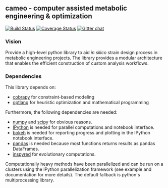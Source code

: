 ## cameo - computer assisted metabolic engineering & optimization

[![Build Status](https://travis-ci.org/biosustain/cameo.svg?branch=devel)](https://travis-ci.org/biosustain/cameo)
[![Coverage Status](https://coveralls.io/repos/biosustain/cameo/badge.png?branch=devel)](https://coveralls.io/r/biosustain/cameo?branch=devel)
[![Gitter chat](https://badges.gitter.im/biosustain/cameo.png)](https://gitter.im/biosustain/cameo)

### Vision
Provide a high-level python library to aid _in silico_ strain design process in metabolic engineering projects. The library provides a modular architecture that enables the efficient construction of custom analysis workflows.

### Dependencies
This library depends on:

- [cobrapy](https://github.com/opencobra/cobrapy) for constraint-based modeling
- [optlang](https://github.com/biosustain/optlang) for heuristic optimization and mathematical programming

Furthermore, the following dependencies are needed: 

- [numpy](http://www.numpy.org/) and [scipy](http://www.scipy.org/) for obvious reasons.
- [IPython](http://ipython.org/) is needed for parallel computations and notebook interface.
- [bokeh](http://bokeh.pydata.org/) is needed for reporting progress and plotting in the IPython notebook interface.
- [pandas](http://pandas.pydata.org/) is needed because most functions returns results as pandas DataFrames.
- [inspyred](https://pypi.python.org/pypi/inspyred) for evolutionary computations.

Computationally heavy methods have been parallelized and can be run on a clusters using the IPython parallelization framework (see example and documentation for more details). The default fallback is python's multiprocessing library.
